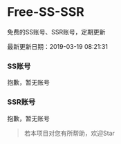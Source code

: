 # Free-SS-SSR

免费的SS账号、SSR账号，定期更新

最新更新日期：2019-03-19 08:21:31 

### SS账号

抱歉，暂无账号

### SSR账号

抱歉，暂无账号



> 若本项目对您有所帮助，欢迎Star